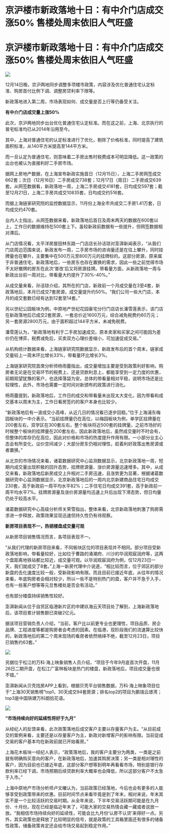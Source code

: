 # 京沪楼市新政落地十日：有中介门店成交涨50% 售楼处周末依旧人气旺盛

# 京沪楼市新政落地十日：有中介门店成交涨50% 售楼处周末依旧人气旺盛

![](https://inews.gtimg.com/om_bt/OwGm1tpAI0ephqyNr7N-IxJOoIXkTVk2Z6Jm7vl39qHzYAA/1000)

12月14日晚，京沪两地同步调整多项楼市政策，内容涉及优化普通住宅认定标准、购房首付比例下调、调整房贷利率下限等。

新政落地进入第二周，市场表现如何、成交量是否上行等仍备受关注。

**有中介门店成交量上涨50%**

此次，京沪两地同步出台优化普通住宅认定标准。而在这之前，上海、北京执行的普宅标准均已从2014年沿用至今。

其中，上海对普通住宅的认定标准进行了优化，剔除了价格标准，同时提高了建筑面积标准，从140平方米提高至144平方米。

而一旦认定为普通住宅，则意味着二手房出售时税费成本可明显降低。这一政策的出台也被认为直接利好二手房市场。

据网上房地产数据，在上海宣布新政实施首日（12月15日），上海二手房网签成交662套；次日（12月16日）二手房成交738套；12月17日（周日）二手房成交639套。从网签数据看，新政落地一周，上海二手房成交4181套，日均成交597套；截至12月21日，上海二手房共成交10835套，日均成交约516套。

而据上海链家研究院的监控数据显示，11月份上海全市共成交二手房1.41万套，日均成交约470套。

业内人士指出，从网签数据来看，新政落地后首日及周末两天的数据在600套以上，工作日的数据维持在500套上下。虽较新政前数据有一些提升，但网签数据相对滞后。

从门店情况看，太平洋房屋田林东路一门店店长孙洁琼对澎湃新闻表示，“从我们门店周边范围来说，新政发布一周，二手房市场的咨询量还是在往上攀升，同时挂牌量也在攀升，主要集中在500万元至800万元的挂牌标的。这部分房源，原来属于非普通住宅，新政落地后，一些房东也存在置换的需求，因此一些之前觉得市场不太好撤牌的房东在此次‘普改’后又将房源挂牌。带看量方面，从新政落地一周与新政出台前一周对比，带看量大约提升了30%-40%。”

从成交量来看，孙洁琼介绍，其所在的门店，新政前一个月成交量在3至4套，新政落地后，本月已成交7套房源，成交量提升约50%。“我们公司一些大门店，本月的成交套数已经有达到12套至14套。”

另以世纪公园板块为例，中原地产世纪花园豪宅分行门店店长潘雪莲表示，该门店在新政落地后已成交2套房源，一套总价近1600万元，综合减免税费约60万元；另一套房源2800万元，由于面积超过144平方米，未减免税费。

潘雪莲认为，“新政落地有利于二手房加速成交。原本卖家和买家之间可能因为差价仍在博弈，税费减免后，买卖双方心理价差缩小，可加速促成交易。”

从机构统计数据来看，上海链家研究院数据显示，新政发布后的首个周末，链家成交量较上一周末环比增长33%，带看量环比增长3%。

上海链家研究院首席分析师杨雨蕾指出，成交量增加主要是受到政策利好影响，购房者无论是在交易环节的税费上、还是贷款利息上，都能享受到一定力度的优惠，前期观望犹豫的客户，也选择落袋为安。总体的带看量相对平稳，说明市场还是比较理性，此外，市场也需要一定时间对新颁布的政策进行消化。

杨雨蕾提到，新政落地后，工作日的成交和带看量未出现太大变化，因为带看和成交基本以周末为主，工作日看房签约的客户本身也比较少。

“新政落地后有一波成交小高峰，从近几日的情况看已逐步回稳。”位于上海浦东梅园板块的一中介表示。“当前挂牌量仍在高位，以梅园板块为例，单学区挂牌量在200套左右，双学区在300套左右，整个板块将近500套的挂牌量，之前市场好的时候整个板块的挂牌量在200套左右，因此新政落地后，虽然成交量时不时会有，但整体的库存仍在高位，因此对价格和市场的热度提升作用有限。一小部分业主心态会有所变化，议价空间减少；大部分房东仍相对理性，趁着利好政策出售房源或者置换。”

从北京的市场情况来看，诸葛数据研究中心监测数据显示，北京新政落地一周，短期内成交量出现积极的回升态势，挂牌房源量、涨价房源量迅速增多。其中，从成交来看，新政落地后新房成交上升相对二手房迅速，且涨势更为显著，根据诸葛数据研究中心监测数据显示，北京新政落地后的一周内北京新建商品住宅日均成交230套，高于新政前一周平均水平82%；二手住宅日均成交391套，高于新政前一周平均水平7%。挂牌房源量及涨价房源量均迅速上升后出现下滑态势，但日均量仍处于较高水平。

诸葛数据研究中心高级分析师关荣雪指出，整体来看，北京新政落地刺激了购房需求进一步释放，政策效果显现迅速但持久性仍有待观察。

**新房项目表现不一，热销楼盘成交量可观**

从新房项目销售情况而言，各项目表现不一。

“从我们代理的新房项目来看，不同板块区位的项目表现并不相同。部分项目受新政落地影响，带看量较好，比如位于曹路的涌潮府、川沙的华润观宸润府等，这两个盘距离地铁站都比较近，成交量可观。以华润观宸润府为例，仅12月23日一天，我们就成交了8套。”上海一新房代理中介说道，“相比较而言，位于郊区的部分新盘的去化速度比较一般，受新政影响有限。而且目前已接近年底，从往年的情况来看，年底购房者会相对较少，所以一些不是特别热门的盘，客户并不急于入手，也有一些客户想等等元旦售楼处是否会有活动。”

也有部分楼盘持续销售性较好。

澎湃新闻从位于自贸区临港新片区的中建玖海云天项目处了解到，上海新政落地后，该项目累计销售额已突破2亿元。

据该项目营销负责人介绍，“当前，客户比以前更专业也更理性，项目品质、房企品牌、工程进度等都是购房者会考虑的因素。在临港，现阶段我们的流速算比较快的，新政落地后的第二个周末现场的看房者依然络绎不绝，截至12月23日，项目已销售约63套。”

![](https://inews.gtimg.com/om_bt/O5ewZ3-PwJSDVdbSjA1dkzMjYb0UMmbK1Cm6-0FSeJyKkAA/1000)

另据位于松江的万科·海上映象销售人员介绍，“项目于今年9月底首次开盘，11月26日二期开盘，在松江广富林板块是热门的楼盘，新政落地后，项目成交量也很不错。”

澎湃新闻从贝壳找房APP上看到，根据贝壳平台销售数据，万科·海上映象项目位于“上海30天销售榜”top1，30天成交94套房源；排名top2的项目为鹏瑞云璟湾；top3是中国铁建万科朗拾花语。

![](https://inews.gtimg.com/om_bt/OH_IEo3Dk1rOYq7_CnRiW6cz8_Fvthl_9YJ4BX3tMKD3MAA/1000)

**“市场持续向好的延续性将好于九月”**

从经纪人的反馈来看，此次政策落地后成交客户主要以存量客户为主。“从目前成交的案例来看，主要还是以存量客户为主，新政对新增客户的影响有限。当前促成交易的客户基本均在新政前就已开始看房。”

上海花木板块一经纪人表示，“政策落地后，我的客户主要分为两类，一类是之前就有明确购买意向的客户，在新政落地后，加速其购房决策；另一类是相对理性的客户，因为目前也已接近年底，这部分客户想等到明年再看看市场，特别是银行存款利率已经下调，市场预期后续贷款利率大概率也会降低，所以这部分客户不太急于入市。”

上海中原地产市场分析师卢文曦认为，当前政策已经落地，今后也会有更多的人能够享受到政策带来的优惠。目前时间节点来看毕竟是到了年末，相对来说，年末其实不是一个比较活跃的交易时期。从全年来说，下半年交易活跃期可能是在九月份、十月份。现在已经是临近年末了，可能大家的交易热情会藏一藏或者说放一放。“我相信市场持续向好的延续性，可能会比九月份‘认房不认贷’来得好一点。另外，其实政策也是释放了比较明显的信号，就是政策的工具箱里面还有很多的储备性政策，储备政策肯定还会给市场交易起到稳定作用。”

